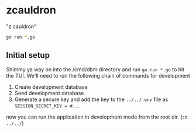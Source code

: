# zcauldron

"z cauldron"

```sh
go run *.go
```

## Initial setup

Shimmy ya way on into the /cmd/dbm directory and run `go run *.go` to hit the TUI. We'll need to run the following chain of commands for development

1. Create development database
2. Seed development database
3. Generate a secure key and add the key to the `../../.env` file as `SESSION_SECRET_KEY = #...`

now you can run the application in development mode from the root dir. (`cd ../../`)
